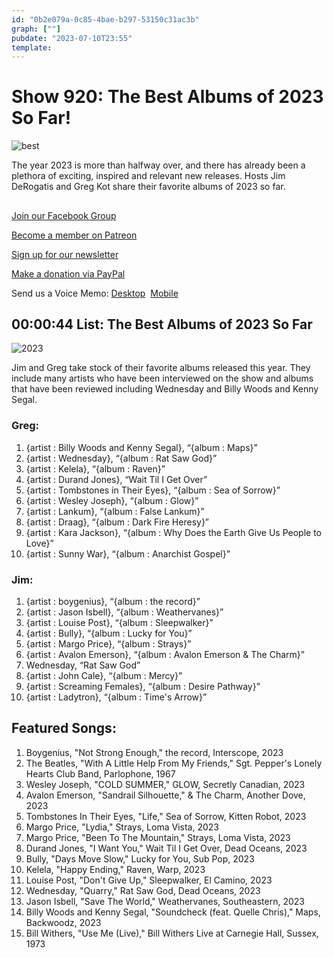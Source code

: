 ```yaml
---
id: "0b2e079a-0c85-4bae-b297-53150c31ac3b"
graph: [""]
pubdate: "2023-07-10T23:55"
template: 
---
```






# Show 920: The Best Albums of 2023 So Far!

![best](https://static.soundopinions.org/images/2023/copy-of-best-albums.png)

The year 2023 is more than halfway over, and there has already been a plethora of exciting, inspired and relevant new releases. Hosts Jim DeRogatis and Greg Kot share their favorite albums of 2023 so far.



## 

[Join our Facebook Group](https://bit.ly/3sivr9T)

[Become a member on Patreon](https://bit.ly/3slWZvc)

[Sign up for our newsletter](https://bit.ly/3eEvRnG)

[Make a donation via PayPal](https://bit.ly/3dmt9lU)

Send us a Voice Memo: [Desktop](bit.ly/2RyD5Ah)  [Mobile](sayhi.chat/soundops)



## 00:00:44 List: The Best Albums of 2023 So Far

![2023](https://static.soundopinions.org/images/2023/best-albums-of-2023-so-far.png)

Jim and Greg take stock of their favorite albums released this year. They include many artists who have been interviewed on the show and albums that have been reviewed including Wednesday and Billy Woods and Kenny Segal.


### Greg:

1. {artist : Billy Woods and Kenny Segal}, “{album : Maps}”
2. {artist : Wednesday}, “{album : Rat Saw God}”
3. {artist : Kelela}, “{album : Raven}”
4. {artist : Durand Jones}, “Wait Til I Get Over”
5. {artist : Tombstones in Their Eyes}, “{album : Sea of Sorrow}”
6. {artist : Wesley Joseph}, “{album : Glow}”
7. {artist : Lankum}, “{album : False Lankum}”
8. {artist : Draag}, “{album : Dark Fire Heresy}”
9. {artist : Kara Jackson}, “{album : Why Does the Earth Give Us People to Love}”
10. {artist : Sunny War}, “{album : Anarchist Gospel}”


### Jim:

1. {artist : boygenius}, “{album : the record}”
2. {artist : Jason Isbell}, “{album : Weathervanes}”
3. {artist : Louise Post}, “{album : Sleepwalker}”
4. {artist : Bully}, “{album : Lucky for You}”
5. {artist : Margo Price}, “{album : Strays}”
6. {artist : Avalon Emerson}, “{album : Avalon Emerson & The Charm}”
7. Wednesday, “Rat Saw God”
8. {artist : John Cale}, “{album : Mercy}”
9. {artist : Screaming Females}, “{album : Desire Pathway}”
10. {artist : Ladytron}, “{album : Time's Arrow}”



## Featured Songs:

1. Boygenius, "Not Strong Enough," the record, Interscope, 2023
2. The Beatles, "With A Little Help From My Friends," Sgt. Pepper's Lonely Hearts Club Band, Parlophone, 1967
3. Wesley Joseph, "COLD SUMMER," GLOW, Secretly Canadian, 2023
4. Avalon Emerson, "Sandrail Silhouette," & The Charm, Another Dove, 2023
5. Tombstones In Their Eyes, "Life," Sea of Sorrow, Kitten Robot, 2023
6. Margo Price, "Lydia," Strays, Loma Vista, 2023
7. Margo Price, "Been To The Mountain," Strays, Loma Vista, 2023
8. Durand Jones, "I Want You," Wait Til I Get Over, Dead Oceans, 2023
9. Bully, "Days Move Slow," Lucky for You, Sub Pop, 2023
10. Kelela, "Happy Ending," Raven, Warp, 2023
11. Louise Post, "Don't Give Up," Sleepwalker, El Camino, 2023
12. Wednesday, "Quarry," Rat Saw God, Dead Oceans, 2023
13. Jason Isbell, "Save The World," Weathervanes, Southeastern, 2023
14. Billy Woods and Kenny Segal, "Soundcheck (feat. Quelle Chris)," Maps, Backwoodz, 2023
15. Bill Withers, "Use Me (Live)," Bill Withers Live at Carnegie Hall, Sussex, 1973